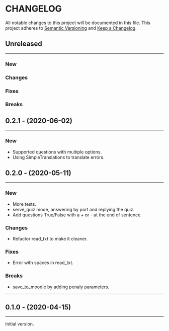 # CHANGELOG

All notable changes to this project will be documented in this file.
This project adheres to [Semantic Versioning](http://semver.org/) and [Keep a Changelog](http://keepachangelog.com/).



## Unreleased
---

### New

### Changes

### Fixes

### Breaks


## 0.2.1 - (2020-06-02)
---

### New
* Supported questions with multiple options.
* Using SimpleTranslations to translate errors.


## 0.2.0 - (2020-05-11)

---

### New
* More tests.
* serve_quiz mode, answering by port and replying the quiz.
* Add questions True/False with a + or - at the end of sentence.

### Changes
* Refactor read_txt to make it cleaner.

### Fixes
* Error with spaces in read_txt.

### Breaks
* save_to_moodle by adding penaly parameters.

---

## 0.1.0 - (2020-04-15)
---

Initial version.
